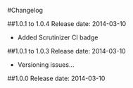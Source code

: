 #Changelog

##1.0.1 to 1.0.4
Release date: 2014-03-10

- Added Scrutinizer CI badge

##1.0.1 to 1.0.3
Release date: 2014-03-10

- Versioning issues...

##1.0.0
Release date: 2014-03-10
